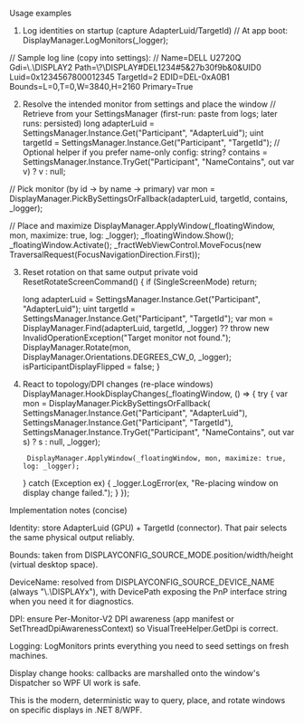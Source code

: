 Usage examples
1) Log identities on startup (capture AdapterLuid/TargetId)
// At app boot:
DisplayManager.LogMonitors(_logger);

// Sample log line (copy into settings):
// Name=DELL U2720Q Gdi=\\.\DISPLAY2 Path=\\?\DISPLAY#DEL1234#5&27b30f9b&0&UID0 Luid=0x1234567800012345 TargetId=2 EDID=DEL-0xA0B1 Bounds=L=0,T=0,W=3840,H=2160 Primary=True

2) Resolve the intended monitor from settings and place the window
// Retrieve from your SettingsManager (first-run: paste from logs; later runs: persisted)
long adapterLuid = SettingsManager.Instance.Get<long>("Participant", "AdapterLuid");
uint targetId    = SettingsManager.Instance.Get<uint>("Participant", "TargetId");
// Optional helper if you prefer name-only config:
string? contains = SettingsManager.Instance.TryGet<string>("Participant", "NameContains", out var v) ? v : null;

// Pick monitor (by id → by name → primary)
var mon = DisplayManager.PickBySettingsOrFallback(adapterLuid, targetId, contains, _logger);

// Place and maximize
DisplayManager.ApplyWindow(_floatingWindow, mon, maximize: true, log: _logger);
_floatingWindow.Show();
_floatingWindow.Activate();
_fractWebViewControl.MoveFocus(new TraversalRequest(FocusNavigationDirection.First));

3) Reset rotation on that same output
private void ResetRotateScreenCommand()
{
    if (SingleScreenMode) return;

    long adapterLuid = SettingsManager.Instance.Get<long>("Participant", "AdapterLuid");
    uint targetId    = SettingsManager.Instance.Get<uint>("Participant", "TargetId");
    var mon = DisplayManager.Find(adapterLuid, targetId, _logger)
             ?? throw new InvalidOperationException("Target monitor not found.");
    DisplayManager.Rotate(mon, DisplayManager.Orientations.DEGREES_CW_0, _logger);
    isParticipantDisplayFlipped = false;
}

4) React to topology/DPI changes (re-place windows)
DisplayManager.HookDisplayChanges(_floatingWindow, () =>
{
    try
    {
        var mon = DisplayManager.PickBySettingsOrFallback(
            SettingsManager.Instance.Get<long>("Participant", "AdapterLuid"),
            SettingsManager.Instance.Get<uint>("Participant", "TargetId"),
            SettingsManager.Instance.TryGet<string>("Participant", "NameContains", out var s) ? s : null,
            _logger);

        DisplayManager.ApplyWindow(_floatingWindow, mon, maximize: true, log: _logger);
    }
    catch (Exception ex)
    {
        _logger.LogError(ex, "Re-placing window on display change failed.");
    }
});

Implementation notes (concise)

Identity: store AdapterLuid (GPU) + TargetId (connector). That pair selects the same physical output reliably.

Bounds: taken from DISPLAYCONFIG_SOURCE_MODE.position/width/height (virtual desktop space).

DeviceName: resolved from DISPLAYCONFIG_SOURCE_DEVICE_NAME (always "\\.\\DISPLAYx"), with DevicePath exposing the PnP interface string when you need it for diagnostics.

DPI: ensure Per-Monitor-V2 DPI awareness (app manifest or SetThreadDpiAwarenessContext) so VisualTreeHelper.GetDpi is correct.

Logging: LogMonitors prints everything you need to seed settings on fresh machines.

Display change hooks: callbacks are marshalled onto the window's Dispatcher so WPF UI work is safe.

This is the modern, deterministic way to query, place, and rotate windows on specific displays in .NET 8/WPF.
